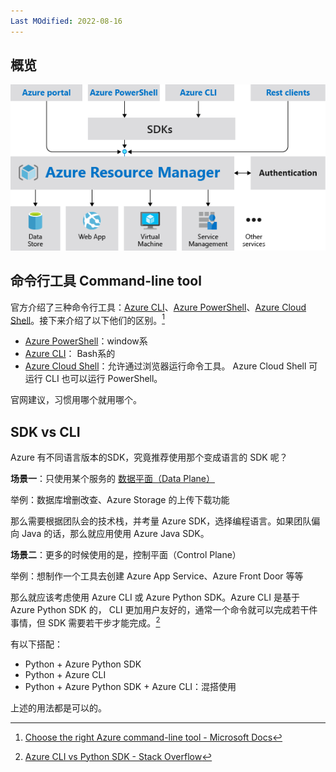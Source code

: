 ```yaml
---
Last MOdified: 2022-08-16
---
```




## 概览

![Diagram of the Resource Manager request model](https://raw.githubusercontent.com/caliburn1994/caliburn1994.github.io/dev/images/resource-manager-016a1bac.png)



## 命令行工具 Command-line tool 

官方介绍了三种命令行工具：[Azure CLI](https://docs.microsoft.com/en-us/cli/azure/install-azure-cli)、[Azure PowerShell](https://docs.microsoft.com/en-us/powershell/azure/install-az-ps)、[Azure Cloud Shell](https://docs.microsoft.com/en-us/azure/cloud-shell/overview)。接下来介绍了以下他们的区别。[^1]

- [Azure PowerShell](https://docs.microsoft.com/en-us/powershell/azure/install-az-ps)：window系
- [Azure CLI](https://docs.microsoft.com/en-us/cli/azure/install-azure-cli)： Bash系的
- [Azure Cloud Shell](https://docs.microsoft.com/en-us/azure/cloud-shell/overview)：允许通过浏览器运行命令工具。 Azure Cloud Shell 可运行 CLI 也可以运行 PowerShell。

官网建议，习惯用哪个就用哪个。



## SDK vs CLI

Azure 有不同语言版本的SDK，究竟推荐使用那个变成语言的 SDK 呢？

**场景一**：只使用某个服务的 [数据平面（Data Plane）](https://docs.microsoft.com/en-us/azure/azure-resource-manager/management/control-plane-and-data-plane)

举例：数据库增删改查、Azure Storage 的上传下载功能

那么需要根据团队会的技术栈，并考量 Azure SDK，选择编程语言。如果团队偏向 Java 的话，那么就应用使用 Azure Java SDK。



**场景二**：更多的时候使用的是，控制平面（Control Plane）

举例：想制作一个工具去创建 Azure App Service、Azure Front Door 等等

那么就应该考虑使用 Azure CLI 或 Azure Python SDK。Azure CLI 是基于 Azure Python SDK 的， CLI 更加用户友好的，通常一个命令就可以完成若干件事情，但 SDK 需要若干步才能完成。[^2]

有以下搭配：

- Python + Azure Python SDK
- Python + Azure CLI
- Python + Azure Python SDK + Azure CLI：混搭使用

上述的用法都是可以的。





[^1]: [Choose the right Azure command-line tool - Microsoft Docs](https://docs.microsoft.com/en-us/cli/azure/choose-the-right-azure-command-line-tool)
[^2]: [Azure CLI vs Python SDK - Stack Overflow](https://stackoverflow.com/questions/49994422/azure-cli-vs-python-sdk)